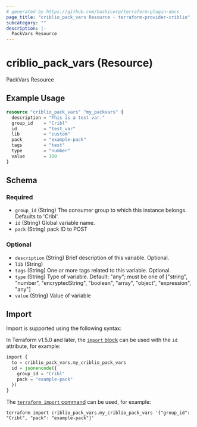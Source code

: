 ```yaml
---
# generated by https://github.com/hashicorp/terraform-plugin-docs
page_title: "criblio_pack_vars Resource - terraform-provider-criblio"
subcategory: ""
description: |-
  PackVars Resource
---
```


# criblio_pack_vars (Resource)

PackVars Resource

## Example Usage

```terraform
resource "criblio_pack_vars" "my_packvars" {
  description = "This is a test var."
  group_id    = "Cribl"
  id          = "test_var"
  lib         = "custom"
  pack        = "example-pack"
  tags        = "test"
  type        = "number"
  value       = 100
}
```

<!-- schema generated by tfplugindocs -->
## Schema

### Required

- `group_id` (String) The consumer group to which this instance belongs. Defaults to 'Cribl'.
- `id` (String) Global variable name.
- `pack` (String) pack ID to POST

### Optional

- `description` (String) Brief description of this variable. Optional.
- `lib` (String)
- `tags` (String) One or more tags related to this variable. Optional.
- `type` (String) Type of variable. Default: "any"; must be one of ["string", "number", "encryptedString", "boolean", "array", "object", "expression", "any"]
- `value` (String) Value of variable

## Import

Import is supported using the following syntax:

In Terraform v1.5.0 and later, the [`import` block](https://developer.hashicorp.com/terraform/language/import) can be used with the `id` attribute, for example:

```terraform
import {
  to = criblio_pack_vars.my_criblio_pack_vars
  id = jsonencode({
    group_id = "Cribl"
    pack = "example-pack"
  })
}
```

The [`terraform import` command](https://developer.hashicorp.com/terraform/cli/commands/import) can be used, for example:

```shell
terraform import criblio_pack_vars.my_criblio_pack_vars '{"group_id": "Cribl", "pack": "example-pack"}'
```
